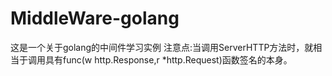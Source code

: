 # MiddleWare-golang
这是一个关于golang的中间件学习实例
注意点:当调用ServerHTTP方法时，就相当于调用具有func(w http.Response,r *http.Request)函数签名的本身。
